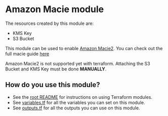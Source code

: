 # Amazon Macie module

The resources created by this module are:

* KMS Key
* S3 Bucket

This module can be used to enable [Amazon Macie2](https://docs.aws.amazon.com/macie/latest/userguide/macie-migration.html). You can check out the full macie guide [here](https://docs.aws.amazon.com/macie/latest/user/macie-user-guide.pdf)

Amazon Macie2 is not supported yet with terraform. Attaching the S3 Bucket and KMS Key must be done **MANUALLY**.

## How do you use this module?

* See the [root README](/README.md) for instructions on using Terraform modules.
* See [variables.tf](./variables.tf) for all the variables you can set on this module.
* See [outputs.tf](./outputs.tf) for all the outputs you can use on this module.